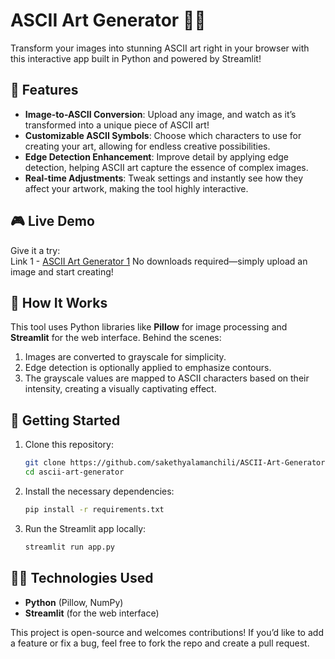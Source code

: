 # ASCII Art Generator 🎨✨

Transform your images into stunning ASCII art right in your browser with this interactive app built in Python and powered by Streamlit!

## 🌟 Features

- **Image-to-ASCII Conversion**: Upload any image, and watch as it’s transformed into a unique piece of ASCII art!
- **Customizable ASCII Symbols**: Choose which characters to use for creating your art, allowing for endless creative possibilities.
- **Edge Detection Enhancement**: Improve detail by applying edge detection, helping ASCII art capture the essence of complex images.
- **Real-time Adjustments**: Tweak settings and instantly see how they affect your artwork, making the tool highly interactive.

## 🎮 Live Demo

Give it a try:  
Link 1 - [ASCII Art Generator 1](https://saketh-ascii-art-generator-1.streamlit.app/)
No downloads required—simply upload an image and start creating!

## 📂 How It Works

This tool uses Python libraries like **Pillow** for image processing and **Streamlit** for the web interface. Behind the scenes:
1. Images are converted to grayscale for simplicity.
2. Edge detection is optionally applied to emphasize contours.
3. The grayscale values are mapped to ASCII characters based on their intensity, creating a visually captivating effect.

## 🚀 Getting Started

1. Clone this repository:
   ```bash
   git clone https://github.com/sakethyalamanchili/ASCII-Art-Generator-1.git
   cd ascii-art-generator
   ```
2. Install the necessary dependencies:
   ```bash
   pip install -r requirements.txt
   ```
3. Run the Streamlit app locally:
   ```bash
   streamlit run app.py
   ```

## 👩‍💻 Technologies Used
- **Python** (Pillow, NumPy)
- **Streamlit** (for the web interface)

This project is open-source and welcomes contributions! If you’d like to add a feature or fix a bug, feel free to fork the repo and create a pull request.
